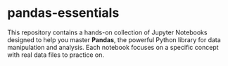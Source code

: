 # pandas-essentials
This repository contains a hands-on collection of Jupyter Notebooks designed to help you master **Pandas**, the powerful Python library for data manipulation and analysis. Each notebook focuses on a specific concept with real data files to practice on.
